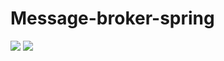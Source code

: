 # Message-broker-spring

<img src="https://i.ibb.co/xqySWr1/rabbitmq.png"/>


<img src="https://i.ibb.co/1qSGzH8/Message-Example.png"/>
